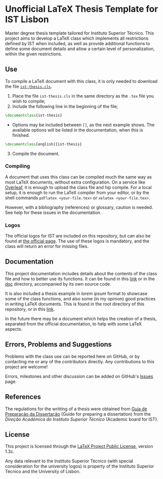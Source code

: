 # Unofficial LaTeX Thesis Template for IST Lisbon

Master degree thesis template tailored for Instituto Superior Técnico. This project aims to develop a LaTeX class which implements all restrictions defined by IST when included, as well as provide additional functions to define some document details and allow a certain level of personalization, within the given restrictions.

## Use

To compile a LaTeX document with this class, it is only needed to download the file [`ist-thesis.cls`](https://github.com/ekspek/ist-thesis/releases/download/v1.1.0/ist-thesis.cls).
1. Place the file `ist-thesis.cls` in the same directory as the `.tex` file you wish to compile;
2. Include the following line in the beginning of the file;
```tex
\documentclass{ist-thesis}
```
   - Options may be included between `[]`, as the next example shows. The available options will be listed in the documentation, when this is finished.
```tex
\documentclass[english]{ist-thesis}
```

3. Compile the document.

### Compiling

A document that uses this class can be compiled much the same way as most LaTeX documents, without extra configuration. On a service like [Overleaf](https://www.overleaf.com/"Overleaf"), it is enough to upload the class file and hip compile. For a local setup, it is enough to run the LaTeX compiler from your editor, or by the shell commands `pdflatex <your-file.tex>` or `xelatex <your-file.tex>`.

However, with a bibliography (references) or glossary, caution is needed. See help for these issues in the documentation.

### Logos

The official logos for IST are included on this repository, but can also be found at [the official page](https://tecnico.ulisboa.pt/pt/sobre-o-tecnico/institucional/logo-e-manual-de-identidade/). The use of these logos is mandatory, and the class will return an error for missing files.

## Documentation

This project documentation includes details about the contents of the class file and how to better use its functions. It can be found in this [link](doc/doc.pdf) or in the [doc](doc/) directory, accompanied by its own source code.

It is also included a thesis example in *lorem ipsum* format to showcase some of the class functions, and also some (in my opinion) good practices in writing LaTeX documents. This is found in the root directory of this repository, or in this [link](thesis.pdf).

In the future there may be a document which helps the creation of a thesis, separated from the official documentation, to help with some LaTeX aspects.

## Errors, Problems and Suggestions

Problems with the class use can be reported here on GitHub, or by contacting me or any of the contributors directly. Any contributions to this project are welcome!

Errors, milestones and other discussion can be added on GitHub's [Issues](https://github.com/ekspek/ist-thesis/issues) page.

## References

The regulations for the writting of a thesis were obtained from [Guia de Preparação da Dissertação](https://academica.tecnico.ulisboa.pt/files/sites/54/guia-de-preparacao-da-dissertacao-1516.pdf "Guia de Preparação da Dissertação") (Guide for preparing a dissertation) from the *Direção Académica do Instituto Superior Técnico* (Academic board for IST).

## License

This project is licensed through the [LaTeX Project Public License](https://www.latex-project.org/lppl/), version 1.3c.

Any data relevant to the Instituto Superior Técnico (with special consideration for the university logos) is property of the Instituto Superior Técnico and the University of Lisbon.
